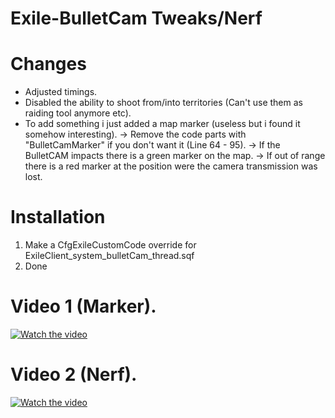 # Exile-BulletCam Tweaks/Nerf

# Changes
- Adjusted timings.
- Disabled the ability to shoot from/into territories (Can't use them as raiding tool anymore etc).
- To add something i just added a map marker (useless but i found it somehow interesting).
-> Remove the code parts with "BulletCamMarker" if you don't want it (Line 64 - 95).
-> If the BulletCAM impacts there is a green marker on the map.
-> If out of range there is a red marker at the position were the camera transmission was lost.

# Installation
1. Make a CfgExileCustomCode override for ExileClient_system_bulletCam_thread.sqf
2. Done

# Video 1 (Marker).
[![Watch the video](https://img.youtube.com/vi/94jcb9AvZYw/maxresdefault.jpg)](https://www.youtube.com/watch?v=94jcb9AvZYw)

# Video 2 (Nerf).
[![Watch the video](https://img.youtube.com/vi/nwTi2yAEzIc/maxresdefault.jpg)](https://www.youtube.com/watch?v=nwTi2yAEzIc)

